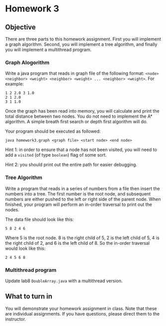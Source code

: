 # Homework 3

## Objective

There are three parts to this homework assignment.  First you will implement a graph algorithm.  Second, you will implement a tree algorithm, and finally you will implement a multithread program.

### Graph Alogorithm

Write a java program that reads in graph file of the following format: `<node> <neighbor> <weight> <neighbor> <weight> ... <neighbor> <weight>`.  For example:

```
1 2 2.0 3 1.0
2 1 2.0
3 1 1.0
```

Once the graph has been read into memory, you will calculate and print the total distance between two nodes.  You do not need to implement the A* algorithm.  A simple breath first search or depth first algorithm will do.  

Your program should be executed as followed:

```
java homework3.graph <graph file> <start node> <end node>
```
Hint 1: in order to ensure that a node has not been visited, you will need to add a `visited` (of type `boolean`) flag of some sort.

Hint 2: you should print out the entire path for easier debugging.

### Tree Algorithm

Write a program that reads in a series of numbers from a file then insert the numbers into a tree.  The first number is the root node, and subsequent numbers are either pushed to the left or right side of the parent node.  When finished, your program will perform an in-order traversal to print out the nodes.

The data file should look like this:

```
5 8 2 4 6
``` 
Where 5 is the root node.  8 is the right child of 5, 2 is the left child of 5,  4 is the right child of 2, and 6 is the left child of 8.  So the in-order traversal would look like this:

```
2 4 5 6 8
```

### Multithread program

Update lab8 `DoubleArray.java` with a multithread version.


## What to turn in

You will demonstrate your homework assignment in class.  Note that these are individual assignments.  If you have questions, please direct them to the instructor.

